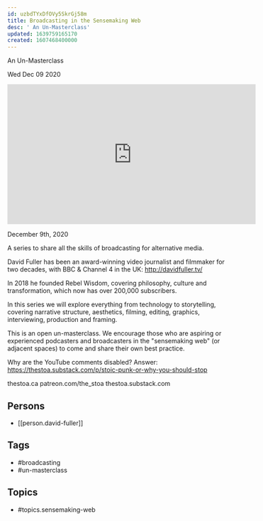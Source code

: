 ```yaml
---
id: uzbdTYxDfOVy5SkrGj58m
title: Broadcasting in the Sensemaking Web
desc: ' An Un-Masterclass'
updated: 1639759165170
created: 1607468400000
---
```



 An Un-Masterclass

Wed Dec 09 2020

<iframe width="560" height="315" src="https://www.youtube.com/embed/RZNIm6W2lpc" title="Broadcasting in the Sensemaking Web: An Un-Masterclass: Session 1 w/ David Fuller" frameborder="0" allow="accelerometer; autoplay; clipboard-write; encrypted-media; gyroscope; picture-in-picture" allowfullscreen ></iframe>

December 9th, 2020

A series to share all the skills of broadcasting for alternative media.

David Fuller has been an award-winning video journalist and filmmaker for two decades, with BBC & Channel 4 in the UK: http://davidfuller.tv/

In 2018 he founded Rebel Wisdom, covering philosophy, culture and transformation, which now has over 200,000 subscribers.

In this series we will explore everything from technology to storytelling, covering narrative structure, aesthetics, filming, editing, graphics, interviewing, production and framing.

This is an open un-masterclass. We encourage those who are aspiring or experienced podcasters and broadcasters in the "sensemaking web" (or adjacent spaces) to come and share their own best practice.

Why are the YouTube comments disabled? Answer: https://thestoa.substack.com/p/stoic-punk-or-why-you-should-stop

thestoa.ca
patreon.com/the_stoa
thestoa.substack.com

## Persons

- [[person.david-fuller]]

## Tags

- #broadcasting
- #un-masterclass

## Topics

- #topics.sensemaking-web

